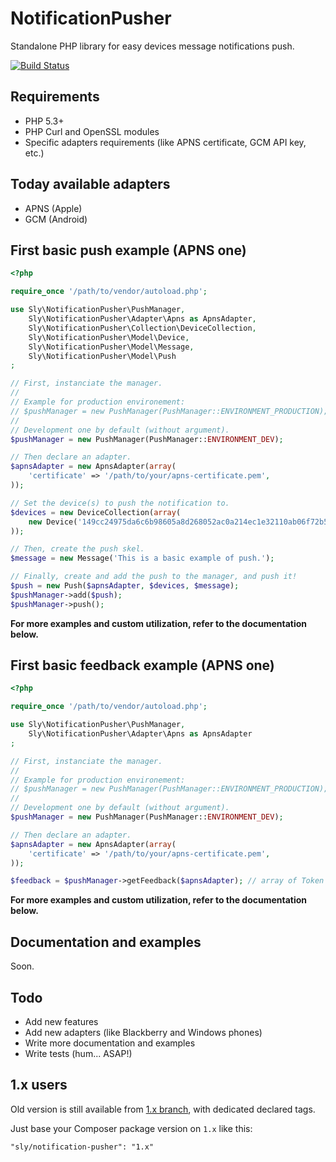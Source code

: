 # NotificationPusher

Standalone PHP library for easy devices message notifications push.

[![Build Status](https://secure.travis-ci.org/Ph3nol/NotificationPusher.png)](http://travis-ci.org/Ph3nol/NotificationPusher)

## Requirements

* PHP 5.3+
* PHP Curl and OpenSSL modules
* Specific adapters requirements (like APNS certificate, GCM API key, etc.)

## Today available adapters

* APNS (Apple)
* GCM (Android)

## First basic push example (APNS one)

``` php
<?php

require_once '/path/to/vendor/autoload.php';

use Sly\NotificationPusher\PushManager,
    Sly\NotificationPusher\Adapter\Apns as ApnsAdapter,
    Sly\NotificationPusher\Collection\DeviceCollection,
    Sly\NotificationPusher\Model\Device,
    Sly\NotificationPusher\Model\Message,
    Sly\NotificationPusher\Model\Push
;

// First, instanciate the manager.
// 
// Example for production environement:
// $pushManager = new PushManager(PushManager::ENVIRONMENT_PRODUCTION);
// 
// Development one by default (without argument).
$pushManager = new PushManager(PushManager::ENVIRONMENT_DEV);

// Then declare an adapter.
$apnsAdapter = new ApnsAdapter(array(
    'certificate' => '/path/to/your/apns-certificate.pem',
));

// Set the device(s) to push the notification to.
$devices = new DeviceCollection(array(
    new Device('149cc24975da6c6b98605a8d268052ac0a214ec1e32110ab06f72b58401c1611'),
));

// Then, create the push skel.
$message = new Message('This is a basic example of push.');

// Finally, create and add the push to the manager, and push it!
$push = new Push($apnsAdapter, $devices, $message);
$pushManager->add($push);
$pushManager->push();
```

**For more examples and custom utilization, refer to the documentation below.**

## First basic feedback example (APNS one)

``` php
<?php

require_once '/path/to/vendor/autoload.php';

use Sly\NotificationPusher\PushManager,
    Sly\NotificationPusher\Adapter\Apns as ApnsAdapter
;

// First, instanciate the manager.
// 
// Example for production environement:
// $pushManager = new PushManager(PushManager::ENVIRONMENT_PRODUCTION);
// 
// Development one by default (without argument).
$pushManager = new PushManager(PushManager::ENVIRONMENT_DEV);

// Then declare an adapter.
$apnsAdapter = new ApnsAdapter(array(
    'certificate' => '/path/to/your/apns-certificate.pem',
));

$feedback = $pushManager->getFeedback($apnsAdapter); // array of Token + DateTime couples
```

**For more examples and custom utilization, refer to the documentation below.**

## Documentation and examples

Soon.

## Todo

* Add new features
* Add new adapters (like Blackberry and Windows phones)
* Write more documentation and examples
* Write tests (hum... ASAP!)

## 1.x users

Old version is still available from [1.x branch](https://github.com/Ph3nol/NotificationPusher/tree/1.x), with dedicated declared tags.

Just base your Composer package version on `1.x` like this:

```
"sly/notification-pusher": "1.x"
```
